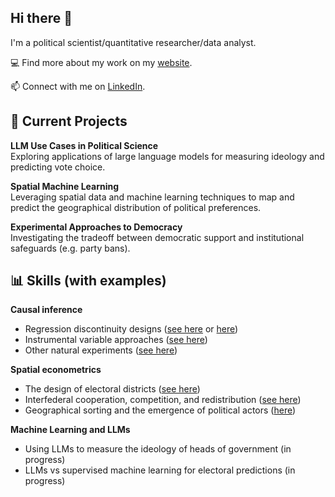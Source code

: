 ## Hi there 👋

I'm a political scientist/quantitative researcher/data analyst. 

💻 Find more about my work on my [website](https://andrewal.github.io/).

📫 Connect with me on [LinkedIn](https://www.linkedin.com/in/andr%C3%A9-walter-b01620119/).

## 💼 Current Projects
  **LLM Use Cases in Political Science**  
  Exploring applications of large language models for measuring ideology and predicting vote choice.  

  **Spatial Machine Learning**  
  Leveraging spatial data and machine learning techniques to map and predict the geographical distribution of political preferences.  

  **Experimental Approaches to Democracy**  
  Investigating the tradeoff between democratic support and institutional safeguards (e.g. party bans).

## 📊 Skills (with examples) 
 **Causal inference**
 - Regression discontinuity designs ([see here](https://doi.org/10.1177/00104140221139375) or [here](https://doi.org/10.1017/S0003055420000945))
 - Instrumental variable approaches ([see here](https://doi.org/10.1017/S0007123423000297))
 - Other natural experiments ([see here](https://doi.org/10.1080/13501763.2021.1992482))
 
 **Spatial econometrics**  
 - The design of electoral districts ([see here](https://www.journals.uchicago.edu/doi/10.1086/723975))
 - Interfederal cooperation, competition, and redistribution ([see here](https://doi.org/10.1086/703132))
 - Geographical sorting and the emergence of political actors ([here](https://doi.org/10.1093/ser/mwaa014))

 **Machine Learning and LLMs**
 - Using LLMs to measure the ideology of heads of government (in progress)
 - LLMs vs supervised machine learning for electoral predictions (in progress) 
